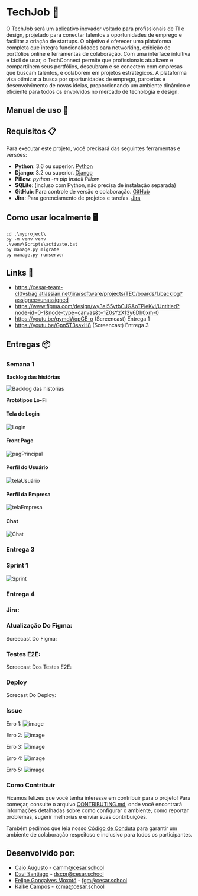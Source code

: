 # TechJob 🚀

O TechJob será um aplicativo inovador voltado para profissionais de TI e design, projetado para conectar talentos a oportunidades de emprego e facilitar a criação de startups. O objetivo é oferecer uma plataforma completa que integra funcionalidades para networking, exibição de portfólios online e ferramentas de colaboração. Com uma interface intuitiva e fácil de usar, o TechConnect permite que profissionais atualizem e compartilhem seus portfólios, descubram e se conectem com empresas que buscam talentos, e colaborem em projetos estratégicos. A plataforma visa otimizar a busca por oportunidades de emprego, parcerias e desenvolvimento de novas ideias, proporcionando um ambiente dinâmico e eficiente para todos os envolvidos no mercado de tecnologia e design.

## Manual de uso 📖

## Requisitos 📋

Para executar este projeto, você precisará das seguintes ferramentas e versões:

- **Python**: 3.6 ou superior. [Python](https://www.python.org/downloads/)
- **Django**: 3.2 ou superior. [Django](https://www.djangoproject.com/)
- **Pillow**: _python -m pip install Pillow_
- **SQLite**: (incluso com Python, não precisa de instalação separada)
- **GitHub**: Para controle de versão e colaboração. [GitHub](https://github.com/)
- **Jira**: Para gerenciamento de projetos e tarefas. [Jira](https://www.atlassian.com/software/jira)

## Como usar localmente 🖥
```
cd .\myproject\
py -m venv venv
.\venv\Scripts\activate.bat
py manage.py migrate
py manage.py runserver
```

## Links 🔗
- https://cesar-team-cl0vsbag.atlassian.net/jira/software/projects/TEC/boards/1/backlog?assignee=unassigned
- https://www.figma.com/design/wy3al55ytbCJGAoTPjeKyI/Untitled?node-id=0-1&node-type=canvas&t=1Z0sYzX13y6Dh0xm-0
- https://youtu.be/qymdWopGE-o (Screencast) Entrega 1
- https://youtu.be/Gpn5T3saxH8 (Screencast) Entrega 3

## Entregas 📦

### Semana 1

**Backlog das histórias**

![Backlog das histórias](img/historias.png)

**Protótipos Lo-Fi**

#### Tela de Login
![Login](img/login.png)

#### Front Page

![pagPrincipal](img/frontpage.png)

#### Perfil do Usuário

![telaUsuário](img/perfilusuario.png)

#### Perfil da Empresa

![telaEmpresa](img/perfilempresa.png)

#### Chat

![Chat](img/chat.png)


### Entrega 3

### Sprint 1

![Sprint](img/sprint.png)

### Entrega 4


### Jira:

### Atualização Do Figma:

Screecast Do Figma:

### Testes E2E:

Screecast Dos Testes E2E:

### Deploy

Screcast Do Deploy:

### Issue

Erro 1:
![image](https://github.com/user-attachments/assets/9196cff5-11e6-4a54-b92a-cc722c09a20b)

Erro 2:
![image](https://github.com/user-attachments/assets/c61fe7f7-1977-49a4-b41a-eb1793dd7259)

Erro 3:
![image](https://github.com/user-attachments/assets/6f77998b-a511-433e-b657-93eaee04433e)

Erro 4:
![image](https://github.com/user-attachments/assets/5e258130-73d9-406e-b8c6-0cbed0276c28)

Erro 5:
![image](https://github.com/user-attachments/assets/9deb26b6-bca6-4931-932a-0981776a4c66)


### Como Contribuir

Ficamos felizes que você tenha interesse em contribuir para o projeto! Para começar, consulte o arquivo [CONTRIBUTING.md](CONTRIBUTING.md), onde você encontrará informações detalhadas sobre como configurar o ambiente, como reportar problemas, sugerir melhorias e enviar suas contribuições.

Também pedimos que leia nosso [Código de Conduta](https://github.com/kaik-e/TechJob/blob/main/CODE_OF_CONDUCT.md) para garantir um ambiente de colaboração respeitoso e inclusivo para todos os participantes.

## Desenvolvido por:

- [Caio Augusto](https://github.com/CaioAugustoMachadoDeMelo) - camm@cesar.school
- [Davi Santiago](https://github.com/Davicas01) - dscpr@cesar.school
- [Felipe Gonçalves Moxotó](https://github.com/Moxoto2k) - fgm@cesar.school
- [Kaike Campos](https://github.com/Kaik-e) - kcma@cesar.school 


